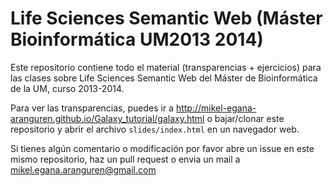 Life Sciences Semantic Web (Máster Bioinformática UM2013 2014)
==============================================================

Este repositorio contiene todo el material (transparencias + ejercicios) para las clases sobre Life Sciences Semantic Web del Máster de Bioinformática de la UM, curso 2013-2014. 

Para ver las transparencias, puedes ir a http://mikel-egana-aranguren.github.io/Galaxy_tutorial/galaxy.html o bajar/clonar este repositorio y abrir el archivo `slides/index.html` en un navegador web.

Si tienes algún comentario o modificación por favor abre un issue en este mismo repositorio, haz un pull request o envia un mail a mikel.egana.aranguren@gmail.com


